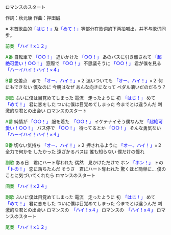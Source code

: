 ロマンスのスタート

作詞：秋元康
作曲：押田誠

※ 本首歌曲的<font color=blue>「はじ！」</font>及<font color=blue>「めて！」</font>等部分在歌词的下两拍喊出，并不与歌词同步。

<font color=green>前奏</font>
<font color=blue>「ハイ！x１２」</font> 

<font color=green>A番</font>
自転車で <font color=blue>「○○！」</font> 
追いかけた <font color=blue>「○○！」</font> 
あのバスに引き離されて <font color=blue>「超絶可愛い！○○！」</font> 
窓際で <font color=blue>「○○！」</font> 
不思議そうに <font color=blue>「○○！」</font> 
君が僕を見る <font color=blue>「ハーイハイ！ハイ！×４」</font> 

<font color=green>B番</font>
交差点　赤で <font color=blue>「オー、ハイ！」</font>×２ 
追いついても <font color=blue>「オー、ハイ！」</font>×２ 
何にもできない
僕なのに
今朝はなぜ
あんな向きになって
ペダル漕いだのだろう？

<font color=green>副歌</font>
ふいに僕は目覚めてしまった
電流　走ったように
初　<font color=blue>「はじ！」</font>
めて　<font color=blue>「めて！」</font>
君に恋をした
ついに僕は目覚めてしまった
今までとは違うんだ
刺激的な君との出会い
ロマンスのスタート

<font color=green>A番</font>
純情が <font color=blue>「○○！」</font> 
服を着た　<font color=blue>「○○！」</font>
イケテナイそう僕なんだ <font color=blue>「超絶可愛い！○○！」</font> 
バス停で <font color=blue>「○○！」</font> 
待ってるとか <font color=blue>「○○！」</font> 
そんな勇気ない <font color=blue>「ハーイハイ！ハイ！×４」</font> 

<font color=green>B番</font>
切ない気持ち <font color=blue>「オー、ハイ！」</font>×２ 
押されるように <font color=blue>「オー、ハイ！」</font>×２ 
全力で何かを
したかった
遠ざかるバスは
誰も知らない
僕だけの憧れ

<font color=green>副歌</font>
ある日　君にハート奪われた
偶然　見かけただけで
ホン <font color=blue>「ホン！」</font>
トの　<font color=blue>「トの！」</font>
恋に落ちたんだ
そうさ　君にハート奪われた
驚くほど簡単に…
僕のことに気づいてくれたら
ロマンスのスタート

<font color=green>间奏</font>
<font color=blue>「ハイ！x２４」</font> 

<font color=green>副歌</font>
ふいに僕は目覚めてしまった
電流　走ったように
初　<font color=blue>「はじ！」</font>
めて　<font color=blue>「めて！」</font>
君に恋をした
ついに僕は目覚めてしまった
今までとは違うんだ
刺激的な君との出会い
ロマンスの　<font color=blue>「ハイ！x４」</font> 
ロマンスの　<font color=blue>「ハイ！x４」</font> 
ロマンスのスタート

<font color=green>尾奏</font>
<font color=blue>「ハイ！x１２」</font> 
